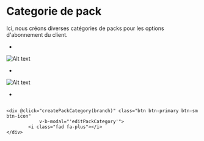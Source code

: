 # Categorie de pack

Ici, nous créons diverses catégories de packs pour les options d'abonnement du client.

*
![Alt text](/public/categorie_pack.png)

*

![Alt text](/public/creer_categorie_pack.png)

*

````template 

<div @click="createPackCategory(branch)" class="btn btn-primary btn-sm btn-icon"
            v-b-modal="'editPackCategory'">
        <i class="fad fa-plus"></i>
</div>

````

